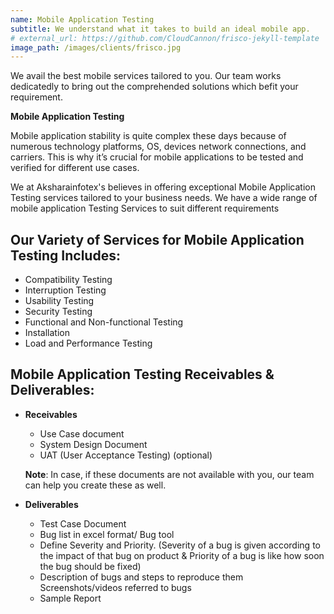 ```yaml
---
name: Mobile Application Testing
subtitle: We understand what it takes to build an ideal mobile app.
# external_url: https://github.com/CloudCannon/frisco-jekyll-template
image_path: /images/clients/frisco.jpg
---
```


We avail the best mobile services tailored to you. Our team works dedicatedly to bring out the comprehended solutions which befit your requirement.

**Mobile Application Testing**

Mobile application stability is quite complex these days because of numerous technology platforms, OS, devices network connections, and carriers. This is why it’s crucial for mobile applications to be tested and verified for different use cases.

We at Aksharainfotex's believes in offering exceptional Mobile Application Testing services tailored to your business needs. We have a wide range of mobile application Testing Services to suit different requirements

## Our Variety of Services for Mobile Application Testing Includes:

* Compatibility Testing 
* Interruption Testing
* Usability Testing
* Security Testing
* Functional and Non-functional Testing
* Installation
* Load and Performance Testing

## Mobile Application Testing Receivables & Deliverables:

* **Receivables** 

   * Use Case document 
   * System Design Document 
   * UAT (User Acceptance Testing) (optional)

   **Note**: In case, if these documents are not available with you, our team can help you create these as well.

* **Deliverables** 

   * Test Case Document 
   * Bug list in excel format/ Bug tool
   * Define Severity and Priority. (Severity of a bug is given according to the impact of that bug on product & Priority of a bug is like how soon the   bug should be fixed)
   * Description of bugs and steps to reproduce them Screenshots/videos referred to bugs
   * Sample Report

